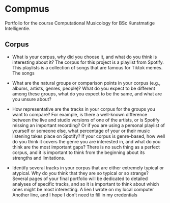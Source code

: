 # Compmus
Portfolio for the course Computational Musicology for BSc Kunstmatige Intelligentie.
## Corpus

* What is your corpus, why did you choose it, and what do you think is interesting about it?
The corpus for this project is a playlist from Spotify. This playlists is a collection of songs that are famous for Tiktok memes. The songs 


* What are the natural groups or comparison points in your corpus (e.g., albums, artists, genres, people)? What do you expect to be different among these groups, what do you expect to be the same, and what are you unsure about?
* How representative are the tracks in your corpus for the groups you want to compare? For example, is there a well-known difference between the live and studio versions of one of the artists, or is Spotify missing an important recording? Or if you are using a personal playlist of yourself or someone else, what percentage of your or their music listening takes place on Spotify? If your corpus is genre-based, how well do you think it covers the genre you are interested in, and what do you think are the most important gaps? There is no such thing as a perfect corpus, and it is important to think from the beginning about its strengths and limitations.
* Identify several tracks in your corpus that are either extremely typical or atypical. Why do you think that they are so typical or so strange? Several pages of your final portfolio will be dedicated to detailed analyses of specific tracks, and so it is important to think about which ones might be most interesting.
A lien I wrote on my local computer
Another line, and I hope I don't need to fill in my credentials
